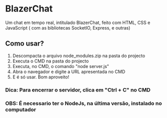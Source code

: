 # BlazerChat
Um chat em tempo real, intitulado BlazerChat, feito com HTML, CSS e JavaScript ( com as bibliotecas SocketIO, Express, e outras)

## Como usar?

1. Descompacta o arquivo node_modules.zip na pasta do projecto
2. Executa o CMD na pasta do projecto
3. Executa, no CMD, o comando "node server.js"
4. Abra o navegador e digite a URL apresentada no CMD
5. E é só usar. Bom aproveito!

### Dica: Para encerrar o servidor, clica em "Ctrl + C" no CMD
### OBS: É necessario ter o NodeJs, na última versão, instalado no computador

